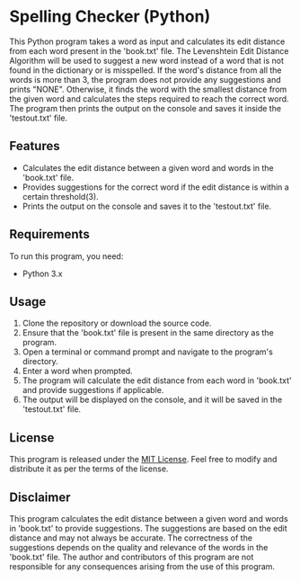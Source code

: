 # Spelling Checker (Python)
This Python program takes a word as input and calculates its edit distance from each word present in the 'book.txt' file. The Levenshtein Edit Distance Algorithm will be used to suggest a new word instead of a word that is not found in the dictionary or is misspelled. If the word's distance from all the words is more than 3, the program does not provide any suggestions and prints "NONE". Otherwise, it finds the word with the smallest distance from the given word and calculates the steps required to reach the correct word. The program then prints the output on the console and saves it inside the 'testout.txt' file.

## Features
- Calculates the edit distance between a given word and words in the 'book.txt' file.
- Provides suggestions for the correct word if the edit distance is within a certain threshold(3).
- Prints the output on the console and saves it to the 'testout.txt' file.

## Requirements
To run this program, you need:
- Python 3.x

## Usage
1. Clone the repository or download the source code.
2. Ensure that the 'book.txt' file is present in the same directory as the program.
3. Open a terminal or command prompt and navigate to the program's directory.
5. Enter a word when prompted.
6. The program will calculate the edit distance from each word in 'book.txt' and provide suggestions if applicable.
7. The output will be displayed on the console, and it will be saved in the 'testout.txt' file.

## License
This program is released under the [MIT License](https://raw.githubusercontent.com/SahilDShaw/spelling-checker-python/main/LICENSE). Feel free to modify and distribute it as per the terms of the license.

## Disclaimer
This program calculates the edit distance between a given word and words in 'book.txt' to provide suggestions. The suggestions are based on the edit distance and may not always be accurate. The correctness of the suggestions depends on the quality and relevance of the words in the 'book.txt' file. The author and contributors of this program are not responsible for any consequences arising from the use of this program.
